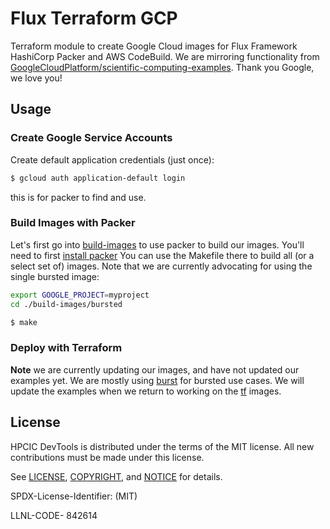 # Flux Terraform GCP

Terraform module to create Google Cloud images for Flux Framework HashiCorp Packer and AWS CodeBuild.
We are mirroring functionality from [GoogleCloudPlatform/scientific-computing-examples](https://github.com/GoogleCloudPlatform/scientific-computing-examples/tree/openmpi/fluxfw-gcp). Thank you Google, we love you!

## Usage

### Create Google Service Accounts

Create default application credentials (just once):

```bash
$ gcloud auth application-default login
```
this is for packer to find and use.


### Build Images with Packer

Let's first go into [build-images](build-images) to use packer to build our images.
You'll need to first [install packer](https://developer.hashicorp.com/packer/downloads)
You can use the Makefile there to build all (or a select set of) images.
Note that we are currently advocating for using the single bursted image:

```bash
export GOOGLE_PROJECT=myproject
cd ./build-images/bursted
```
```bash
$ make
```

### Deploy with Terraform

**Note** we are currently updating our images, and have not updated our examples yet.
We are mostly using [burst](burst) for bursted use cases. We will update the examples
when we return to working on the [tf](tf) images.

## License

HPCIC DevTools is distributed under the terms of the MIT license.
All new contributions must be made under this license.

See [LICENSE](https://github.com/converged-computing/cloud-select/blob/main/LICENSE),
[COPYRIGHT](https://github.com/converged-computing/cloud-select/blob/main/COPYRIGHT), and
[NOTICE](https://github.com/converged-computing/cloud-select/blob/main/NOTICE) for details.

SPDX-License-Identifier: (MIT)

LLNL-CODE- 842614
